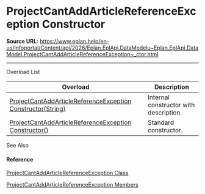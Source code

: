 # ProjectCantAddArticleReferenceException Constructor

**Source URL:** https://www.eplan.help/en-us/Infoportal/Content/api/2026/Eplan.EplApi.DataModelu~Eplan.EplApi.DataModel.ProjectCantAddArticleReferenceException~_ctor.html

---

Overload List

| Overload | Description |
| --- | --- |
| [ProjectCantAddArticleReferenceException Constructor(String)](Eplan.EplApi.DataModelu~Eplan.EplApi.DataModel.ProjectCantAddArticleReferenceException~_ctor(String).html) | Internal constructor with description. |
| [ProjectCantAddArticleReferenceException Constructor()](Eplan.EplApi.DataModelu~Eplan.EplApi.DataModel.ProjectCantAddArticleReferenceException~_ctor().html) | Standard constructor. |



See Also

#### Reference

[ProjectCantAddArticleReferenceException Class](Eplan.EplApi.DataModelu~Eplan.EplApi.DataModel.ProjectCantAddArticleReferenceException.html)
  
[ProjectCantAddArticleReferenceException Members](Eplan.EplApi.DataModelu~Eplan.EplApi.DataModel.ProjectCantAddArticleReferenceException_members.html)